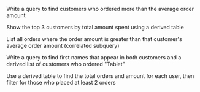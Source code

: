 Write a query to find customers who ordered more than the average order amount

Show the top 3 customers by total amount spent using a derived table

List all orders where the order amount is greater than that customer's average order amount (correlated subquery)

Write a query to find first names that appear in both customers and a derived list of customers who ordered "Tablet"

Use a derived table to find the total orders and amount for each user, then filter for those who placed at least 2 orders
